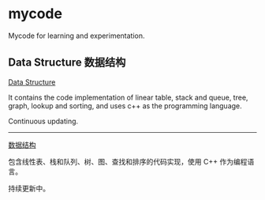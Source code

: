 # mycode

Mycode for learning and experimentation.

## Data Structure 数据结构

[Data Structure](https://github.com/Cohanbb/mycode/blob/main/cpp/DS/)

It contains the code implementation of linear table, stack and queue, tree, graph, lookup and sorting, and uses c++ as the programming language.

Continuous updating.

<hr>

[数据结构](https://github.com/Cohanbb/mycode/blob/main/cpp/DS/)

包含线性表、栈和队列、树、图、查找和排序的代码实现，使用 C++ 作为编程语言。

持续更新中。
